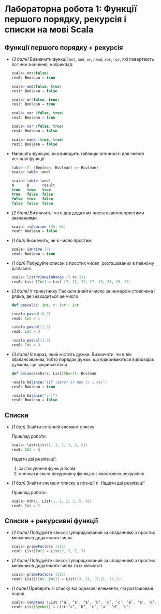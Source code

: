 Лабораторна робота 1: Функції першого порядку, рекурсія і списки на мові Scala
===

Функції першого порядку + рекурсія
---
* *[3 бали]* Визначити функції `not`, `and`, `or`, `nand`, `xor`, `nor`, які повертають логічне значення, наприклад:

  ```scala
  scala> not(false)
  res0: Boolean = true

  scala> and(false, true)
  res1: Boolean = false

  scala> or(false, true)
  res2: Boolean = true

  scala> xor (false, true)
  res3: Boolean = true

  scala> nor (false, true)
  res4: Boolean = false

  scala> nand (true, true)
  res5: Boolean = false
  ```
* Напишіть функцію, яка виводить таблицю істинності для певної логічної функції

  ```scala
  table (f: (Boolean, Boolean) => Boolean)
  scala> table (and)

  scala> table (and)
  A      B      result
  true   true   true
  true   false  false
  false  true   false
  false  false  false
  ```
* *[2 бали]* Визначить, чи є два додатних числа взaємнопростими значеннями

  ```scala
  scala> isCoprime (35, 64)
  res0: Boolean = false
  ```
* *[1 бал]* Визначить, чи є число простим

  ```scala
  scala> isPrime (7)
  res0: Boolean = true
  ```
* *[1 бал]* Побудуйте список з простих чисел, розташованих в певному діапазоні

  ```scala
  scala> listPrimesInRange (7 to 31)
  res0: List [Int] = List (7, 11, 13, 17, 19, 23, 29, 31)
  ```
* *[3 бали]* У трикутнику Паскаля знайти число за номером стовпчика і рядка, де знаходиться це число

  ```scala
  def pascal(c: Int, r: Int): Int

  >scala pascal(0,2)
  res0: Int = 1

  >scala pascal(1,2)
  res0: Int = 2

  >scala pascal(1,3)
  res0: Int = 3
  ```
* *[3 бали]* Є вираз, який містить дужки. Визначити, чи є він збалансованим, тобто порядок дужок, що відкриваються відповідає дужкам, що закриваються

  ```scala
  def balance(chars: List[Char]): Boolean
  
  >scala balance("(if (zero? x) max (/ 1 x))")
  res0: Boolean = true
  
  >scala balance(":-)")
  res0: Boolean = false
  ```

Списки
---
* *[1 бал]* Знайти останній елемент списку

  Приклад роботи:

  ```scala
  scala> last(List(1, 1, 2, 3, 5, 8))
  res0: Int = 8
  ```

  Надати дві реалізації:
  1. застосування функції Scala
  2. написати свою рекурсивну функцію з хвостовою рекурсією
* *[1 бал]* Знайти елемент списку в позиції n. Надати дві реалізації

  Приклад роботи:

  ```scala
  scala> nth(2, List(1, 1, 2, 3, 5, 8))
  res0: Int = 2
  ```

Списки + рекурсивні функції
---
* *[2 бали]* Побудуйте список (упорядкований за спаданням) з простих множників додатнього числа

  ```scala
  scala> primeFactors (315)
  res0: List[Int] = List(3, 3, 5, 7)
  ```
* *[2 бали]* Побудуйте список (упорядкований за спаданням) з простих множників додатнього числа та їх кількості

  ```scala
  scala> primeFactors (315)
  res0: List[(Int, Int)] = List((3, 2), (5,1), (7,1))
  ```
* *[1 бали]* Приберіть зі списку всі однакові елементи, які розташовані поряд

  ```scala
  scala> compress (List (‘a’, ‘a’, ‘a’, ‘b’, ‘c’, ‘c’, ‘a’, ‘a’, ‘d’, ‘e’, ‘e’, ‘e’, ‘e’)
  res0: List[Symbol] = List(‘a’, ‘b’, ‘c’, ‘a’, ‘d’, ‘e’)
  ```
